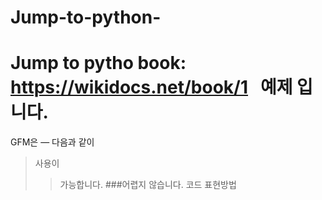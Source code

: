 # Jump-to-python-

Jump to pytho book: https://wikidocs.net/book/1
   
예제 입니다.
============
GFM은
—
다음과
같이
>사용이
>>가능합니다.
>###어렵지 않습니다.
코드 표현방법
